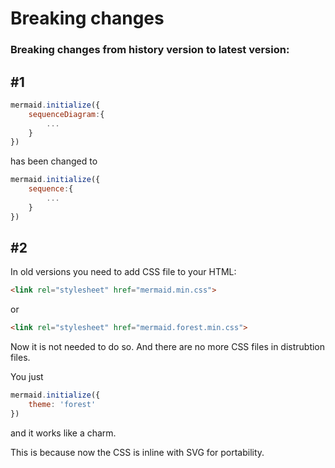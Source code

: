 # Breaking changes

### Breaking changes from history version to latest version:

## #1

```javascript
mermaid.initialize({
    sequenceDiagram:{
        ...
    }
})
```

has been changed to

```javascript
mermaid.initialize({
    sequence:{
        ...
    }
})
```

## #2

In old versions you need to add CSS file to your HTML:

```html
<link rel="stylesheet" href="mermaid.min.css">
```

or

```html
<link rel="stylesheet" href="mermaid.forest.min.css">
```

Now it is not needed to do so. And there are no more CSS files in distrubtion files.

You just

```javascript
mermaid.initialize({
    theme: 'forest'
})
```

and it works like a charm.

This is because now the CSS is inline with SVG for portability.
